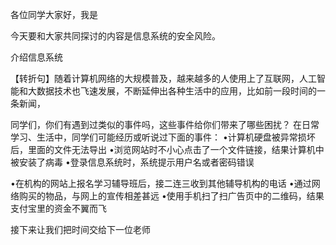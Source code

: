 各位同学大家好，我是

今天要和大家共同探讨的内容是信息系统的安全风险。

介绍信息系统

【转折句】随着计算机网络的大规模普及，越来越多的人使用上了互联网，人工智能和大数据技术也飞速发展，不断延伸出各种生活中的应用，比如前一段时间的一条新闻，

同学们，你们有遇到过类似的事件吗，这些事件给你们带来了哪些困扰？
在日常学习、生活中，同学们可能经历或听说过下面的事件：
•计算机硬盘被异常损坏后，里面的文件无法导出
•浏览网站时不小心点击了一个文件链接，结果计算机中被安装了病毒
•登录信息系统时，系统提示用户名或者密码错误

•在机构的网站上报名学习辅导班后，接二连三收到其他辅导机构的电话
•通过网络购买的物品，与网上的宣传相差甚远
•使用手机扫了扫广告页中的二维码，结果支付宝里的资金不翼而飞

接下来让我们把时间交给下一位老师